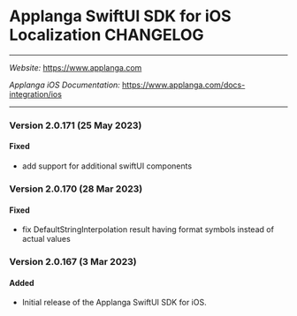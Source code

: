 # Applanga SwiftUI SDK for iOS Localization CHANGELOG
***
*Website:* <https://www.applanga.com> 

*Applanga iOS Documentation:* <https://www.applanga.com/docs-integration/ios> 
***

### Version 2.0.171 (25 May 2023)
#### Fixed
- add support for additional swiftUI components

### Version 2.0.170 (28 Mar 2023)
#### Fixed
- fix DefaultStringInterpolation result having format symbols instead of actual values

### Version 2.0.167 (3 Mar 2023)
#### Added
- Initial release of the Applanga SwiftUI SDK for iOS.
